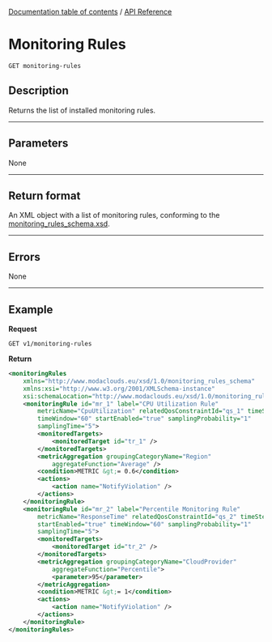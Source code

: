 [Documentation table of contents](../TOC.md) / [API Reference](../api.md)

# Monitoring Rules

	GET monitoring-rules

## Description
Returns the list of installed monitoring rules.

***

## Parameters

None

***

## Return format
An XML object with a list of monitoring rules, conforming to the [monitoring_rules_schema.xsd][].

***

## Errors
None

***

## Example
**Request**

	GET v1/monitoring-rules

**Return**
``` xml
<monitoringRules
	xmlns="http://www.modaclouds.eu/xsd/1.0/monitoring_rules_schema"
	xmlns:xsi="http://www.w3.org/2001/XMLSchema-instance"
	xsi:schemaLocation="http://www.modaclouds.eu/xsd/1.0/monitoring_rules_schema https://raw.githubusercontent.com/deib-polimi/modaclouds-qos-models/v1.0/metamodels/monitoringrules/monitoring_rules_schema.xsd">
	<monitoringRule id="mr_1" label="CPU Utilization Rule"
		metricName="CpuUtilization" relatedQosConstraintId="qs_1" timeStep="60"
		timeWindow="60" startEnabled="true" samplingProbability="1"
		samplingTime="5">
		<monitoredTargets>
			<monitoredTarget id="tr_1" />
		</monitoredTargets>
		<metricAggregation groupingCategoryName="Region"
			aggregateFunction="Average" />
		<condition>METRIC &gt;= 0.6</condition>
		<actions>
			<action name="NotifyViolation" />
		</actions>
	</monitoringRule>
	<monitoringRule id="mr_2" label="Percentile Monitoring Rule"
		metricName="ResponseTime" relatedQosConstraintId="qs_2" timeStep="60"
		startEnabled="true" timeWindow="60" samplingProbability="1"
		samplingTime="5">
		<monitoredTargets>
			<monitoredTarget id="tr_2" />
		</monitoredTargets>
		<metricAggregation groupingCategoryName="CloudProvider"
			aggregateFunction="Percentile">
			<parameter>95</parameter>
		</metricAggregation>
		<condition>METRIC &gt;= 1</condition>
		<actions>
			<action name="NotifyViolation" />
		</actions>
	</monitoringRule>
</monitoringRules>
```

[monitoring_rules_schema.xsd]: https://github.com/deib-polimi/modaclouds-qos-models/blob/master/metamodels/monitoringrules/monitoring_rules_schema.xsd